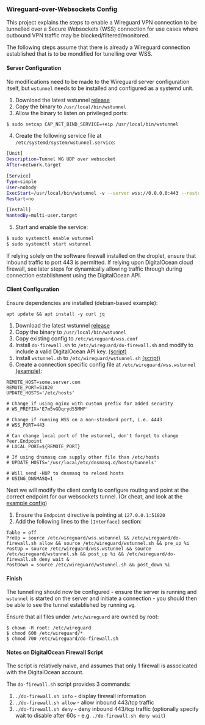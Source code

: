 ### Wireguard-over-Websockets Config

This project explains the steps to enable a Wireguard VPN connection to be tunnelled over a Secure Websockets (WSS) connection for use cases where outbound VPN traffic may be blocked/filtered/monitored.

The following steps assume that there is already a Wireguard connection established that is to be mondified for tunelling over WSS.

#### Server Configuration

No modifications need to be made to the Wireguard server configuration itself, but `wstunnel` needs to be installed and configured as a systemd unit.

1. Download the latest wstunnel [release](https://github.com/erebe/wstunnel/releases)
2. Copy the binary to `/usr/local/bin/wstunnel`
3. Allow the binary to listen on privileged ports:

```bash
$ sudo setcap CAP_NET_BIND_SERVICE=+eip /usr/local/bin/wstunnel
```

4. Create the following service file at `/etc/systemd/system/wstunnel.service`:

```bash
[Unit]
Description=Tunnel WG UDP over websocket
After=network.target

[Service]
Type=simple
User=nobody
ExecStart=/usr/local/bin/wstunnel -v --server wss://0.0.0.0:443 --restrictTo=127.0.0.1:51820
Restart=no

[Install]
WantedBy=multi-user.target
```

5. Start and enable the service:

```bash
$ sudo systemctl enable wstunnel
$ sudo systemctl start wstunnel
```

If relying solely on the software firewall installed on the droplet, ensure that inbound traffic to port 443 is permitted. If relying upon DigitalOcean cloud firewall, see later steps for dynamically allowing traffic through during connection establishment using the DigitalOcean API.

#### Client Configuration

Ensure dependencies are installed (debian-based example):

```
apt update && apt install -y curl jq
```

1. Download the latest wstunnel [release](https://github.com/erebe/wstunnel/releases)
2. Copy the binary to `/usr/local/bin/wstunnel`
3. Copy existing config to `/etc/wireguard/wss.conf`
4. Install `do-firewall.sh` to `/etc/wireguard/do-firewall.sh` and modify to include a valid DigitalOcean API key. [(script)](./do-firewall.sh)
5. Install `wstunnel.sh` to `/etc/wireguard/wstunnel.sh` [(script)](./wstunnel.sh)
6. Create a connection specific config file at `/etc/wireguard/wss.wstunnel` [(example)](./wss.wstunnel):

```
REMOTE_HOST=some.server.com
REMOTE_PORT=51820
UPDATE_HOSTS='/etc/hosts'

# Change if using nginx with custom prefix for added security
# WS_PREFIX='E7m5vGDqryd55MMP'

# Change if running WSS on a non-standard port, i.e. 4443
# WSS_PORT=443

# Can change local port of the wstunnel, don't forget to change Peer.Endpoint
# LOCAL_PORT=${REMOTE_PORT}

# If using dnsmasq can supply other file than /etc/hosts
# UPDATE_HOSTS='/usr/local/etc/dnsmasq.d/hosts/tunnels'

# Will send -HUP to dnsmasq to reload hosts
# USING_DNSMASQ=1
```

Next we will modify the client confg to configure routing and point at the correct endpoint for our websockets tunnel. (Or cheat, and look at the [example config](./wss.conf))

1. Ensure the `Endpoint` directive is pointing at `127.0.0.1:51820`
2. Add the following lines to the `[Interface]` section:

```
Table = off
PreUp = source /etc/wireguard/wss.wstunnel && /etc/wireguard/do-firewall.sh allow && source /etc/wireguard/wstunnel.sh && pre_up %i
PostUp = source /etc/wireguard/wss.wstunnel && source /etc/wireguard/wstunnel.sh && post_up %i && /etc/wireguard/do-firewall.sh deny wait &
PostDown = source /etc/wireguard/wstunnel.sh && post_down %i
```

#### Finish

The tunnelling should now be configured - ensure the server is running and `wstunnel` is started on the server and initiate a connection - you should then be able to see the tunnel established by running `wg`.

Ensure that all files under `/etc/wireguard` are owned by root:

```
$ chown -R root: /etc/wireguard
$ chmod 600 /etc/wireguard/*
$ chmod 700 /etc/wireguard/do-firewall.sh
```

#### Notes on DigitalOcean Firewall Script

The script is relatively naive, and assumes that only 1 firewall is associcated with the DigitalOcean account.

The `do-firewall.sh` script provides 3 commands:

1. `./do-firewall.sh info` - display firewall information
2. `./do-firewall.sh allow` - allow inbound 443/tcp traffic
3. `./do-firewall.sh deny` - deny inbound 443/tcp traffic (optionally specify wait to disable after 60s - e.g. `./do-firewall.sh deny wait`)
